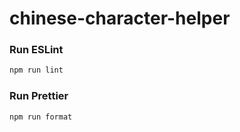 # chinese-character-helper

### Run ESLint
```bash
npm run lint
```

### Run Prettier
```bash
npm run format
```